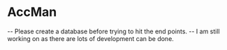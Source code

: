 # AccMan

-- Please create a database before trying to hit the end points.
-- I am still working on as there are lots of development can be done.
